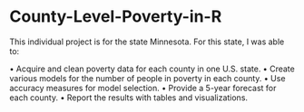 # County-Level-Poverty-in-R
This individual project is for the state Minnesota. For this state, I was able to:

  • Acquire and clean poverty data for each county in one U.S. state.
  • Create various models for the number of people in poverty in each county.
  • Use accuracy measures for model selection.
  • Provide a 5-year forecast for each county.
  • Report the results with tables and visualizations.
